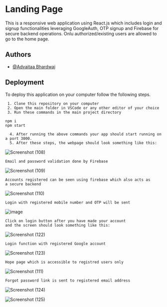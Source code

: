 
# Landing Page

This is a responsive web application using React.js which includes login and signup functionalities leveraging GoogleAuth, OTP signup and Firebase for secure backend operations. Onlu authorized/existing users are allowed to go to the home page.





## Authors

- [@Advaitaa Bhardwaj](https://www.github.com/advaitaa-02)


## Deployment
To deploy this application on your computer follow the following steps.
 ``` 
  1. Clone this repository on your computer
  2. Open the main folder in VSCode or any other editor of your choice
  3. Run these commands in the main project directory

  ``` 

  ``` 
 npm i
 npm start
  ``` 
```
  4. After running the above commands your app should start running on a port 3000.
  5. After these steps, the webpage should look something like this:
```

![Screenshot (108)](https://github.com/advaitaa-02/Mood-o-Meter/assets/92883292/bb71bb22-f655-4c27-b1a3-2a3542d175d2)

```
Email and password validation done by Firebase

```
![Screenshot (109)](https://github.com/advaitaa-02/Mood-o-Meter/assets/92883292/813e99ae-6c8b-4a7a-b6c6-bdef82150845)


```
Accounts registered can be seen using firebase which also acts as 
a secure backend
```
![Screenshot (110)](https://github.com/advaitaa-02/Mood-o-Meter/assets/92883292/a49ce424-650d-4f47-bcbe-a5caccb38f5d)

```
Login with registered mobile number and OTP will be sent
```
![image](https://github.com/advaitaa-02/Mood-o-Meter/assets/92883292/545ac3ce-e0c0-4bd3-ae03-96431a040cda)

```
Click on login button after you have made your account 
and the screen should look something like this:
```

![Screenshot (122)](https://github.com/advaitaa-02/Mood-o-Meter/assets/92883292/2bbdba8a-b2af-4a14-b28e-44bfb24c18f3)

```
Login function with registered Google account
```

![Screenshot (123)](https://github.com/advaitaa-02/Mood-o-Meter/assets/92883292/877f34ca-0677-4875-bc10-ef433fa8f4be)

```
Hope page which is accessible to registred users only
```
![Screenshot (111)](https://github.com/advaitaa-02/Mood-o-Meter/assets/92883292/d66f641d-bc1f-4f16-80c2-a58a498fa71a)

```
Forgot password link is sent to registered email address
```
![Screenshot (124)](https://github.com/advaitaa-02/Mood-o-Meter/assets/92883292/be95ef13-0be2-4aa7-9ec0-cdf85386e773)


![Screenshot (125)](https://github.com/advaitaa-02/Mood-o-Meter/assets/92883292/c31a1da7-4e37-4f6c-9e9a-e34fbca2e6f5)

